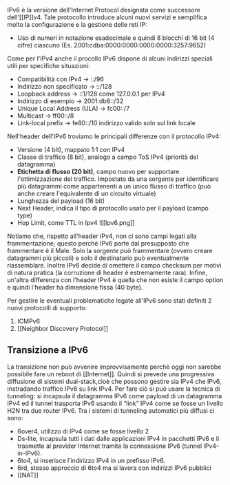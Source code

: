 IPv6 è la versione dell'Internet Protocol designata come successore dell'[[IP]]v4. Tale protocollo introduce alcuni nuovi servizi e semplifica molto la configurazione e la gestione delle reti IP: 
- Uso di numeri in notazione esadecimale e quindi 8 blocchi di 16 bit (4 cifre) ciascuno (Es. 2001:cdba:0000:0000:0000:0000:3257:9652)

Come per l'IPv4 anche il procollo IPv6 dispone di alcuni indirizzi speciali utili per specifiche situazioni:
- Compatibilità con IPv4 -> ::/96 
- Indirizzo non specificato -> ::/128   
- Loopback address -> ::1/128 come 127.0.0.1 per IPv4  
- Indirizzo di esempio ->  2001:db8::/32 
- Unique Local Address (ULA) -> fc00::/7 
- Multicast -> ff00::/8 
- Link-local prefix -> fe80::/10 indirizzo valido solo sul link locale

Nell'header dell'IPv6 troviamo le principali differenze con il protocollo IPv4:
- Versione (4 bit), mappato 1:1 con IPv4 
- Classe di traffico (8 bit), analogo a campo ToS IPv4 (priorità del datagramma)
- **Etichetta di flusso (20 bit)**, campo nuovo per supportare l'ottimizzazione del traffico. Impostato da una sorgente per identificare più datagrammi come appartenenti a un unico flusso di traffico (può anche creare l'equivalente di un circuito virtuale)
- Lunghezza del payload (16 bit)
- Next Header, indica il tipo di protocollo usato per il payload (campo type)
- Hop Limit, come TTL in Ipv4
![[Ipv6.png]]

Notiamo che, rispetto all'header IPv4, non ci sono campi legati alla frammentazione; questo perchè IPv6 parte dal presupposto che frammentare è il Male. Solo la sorgente può frammentare (ovvero creare datagrammi più piccoli) e solo il destinatario può eventualmente riassemblare. Inoltre IPv6 decide di omettere il campo checksum per motivi di natura pratica (la corruzione di header è estremamente rara). Infine, un'altra differenza con l'header IPv4 è quella che non esiste il campo option e quindi l'header ha dimensione fissa (40 byte).

Per gestire le eventuali problematiche legate all'IPv6 sono stati definiti 2 nuovi protocolli di supporto:
1. ICMPv6
2. [[Neighbor Discovery Protocol]]


## Transizione a IPv6
La transizione non può avvenire improvvisamente perchè oggi non sarebbe possibile fare un reboot di [[Internet]]. Quindi si prevede una progressiva diffusione di sistemi dual-stack,cioè che possono gestire sia IPv4 che IPv6, instradando traffico IPv6 su link IPv4. Per fare ciò si può usare la tecnica di tunneling: si incapsula il datagramma IPv6 come payload di un datagramma IPv4 ed il tunnel trasporta IPv6 usando il “link” IPv4 come se fosse un livello H2N tra due router IPv6. Tra i sistemi di tunneling automatici più diffusi ci sono:
- 6over4, utilizzo di IPv4 come se fosse livello 2
- Ds-lite, incapsula tutti i dati dalle applicazioni IPv4 in pacchetti IPv6 e li trasmette al provider Internet tramite la connessione IPv6 (tunnel IPv4-in-IPv6).
- 6to4, si inserisce l’indirizzo IPv4 in un prefisso IPv6.
- 6rd, stesso approccio di 6to4 ma si lavora con indirizzi IPv6 pubblici
- [[NAT]]
